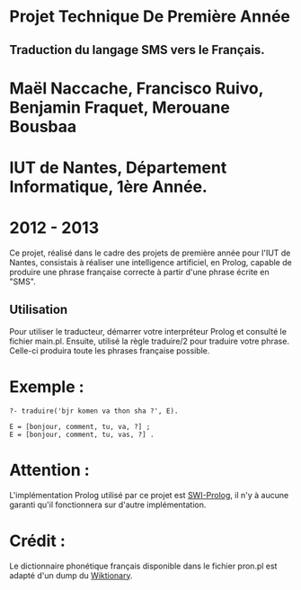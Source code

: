 Projet Technique De Première Année
===================================

Traduction du langage SMS vers le Français.
-----------------------

# Maël Naccache, Francisco Ruivo, Benjamin Fraquet, Merouane Bousbaa
# IUT de Nantes, Département Informatique, 1ère Année.
# 2012 - 2013

Ce projet, réalisé dans le cadre des projets de première année pour l'IUT de Nantes,
consistais à réaliser une intelligence artificiel, en Prolog, capable de produire une phrase
française correcte à partir d'une phrase écrite en "SMS".

## Utilisation

Pour utiliser le traducteur, démarrer votre interpréteur Prolog et consulté le fichier main.pl.
Ensuite, utilisé la règle traduire/2 pour traduire votre phrase. Celle-ci produira toute les phrases française possible.

# Exemple :

	?- traduire('bjr komen va thon sha ?', E).
	
	E = [bonjour, comment, tu, va, ?] ;
	E = [bonjour, comment, tu, vas, ?] .
	
# Attention :

L'implémentation Prolog utilisé par ce projet est [SWI-Prolog](http://www.swi-prolog.org/), il n'y à aucune garanti qu'il fonctionnera sur
d'autre implémentation.

# Crédit :

Le dictionnaire phonétique français disponible dans le fichier pron.pl est adapté d'un dump du [Wiktionary](https://www.wiktionary.org/).

